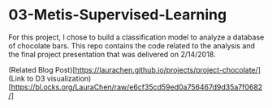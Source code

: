 # 03-Metis-Supervised-Learning  
For this project, I chose to build a classification model to analyze a database of chocolate bars. This repo contains the code related to the analysis and the final project presentation that was delivered on 2/14/2018.  
  
(Related Blog Post)[https://laurachen.github.io/projects/project-chocolate/]  
(Link to D3 visualization)[https://bl.ocks.org/LauraChen/raw/e6cf35cd59ed0a756467d9d35a7f0682/]  
